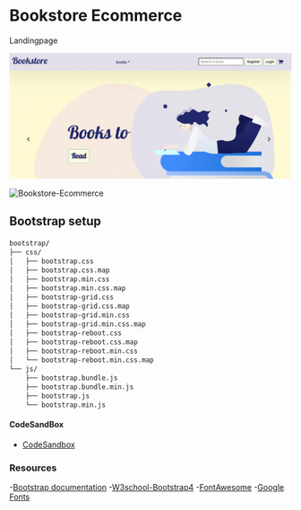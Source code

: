 # Bookstore Ecommerce
Landingpage

![Landingpage](https://github.com/dianavile/bookstore-bootstrap/blob/main/assets/img/Landingpage.jpg)

![Bookstore-Ecommerce](https://github.com/dianavile/bookstore-bootstrap/blob/main/assets/img/Bookstore-Ecommerce.png)

## Bootstrap setup 
```
bootstrap/
├── css/
│   ├── bootstrap.css
│   ├── bootstrap.css.map
│   ├── bootstrap.min.css
│   ├── bootstrap.min.css.map
│   ├── bootstrap-grid.css
│   ├── bootstrap-grid.css.map
│   ├── bootstrap-grid.min.css
│   ├── bootstrap-grid.min.css.map
│   ├── bootstrap-reboot.css
│   ├── bootstrap-reboot.css.map
│   ├── bootstrap-reboot.min.css
│   └── bootstrap-reboot.min.css.map
└── js/
    ├── bootstrap.bundle.js
    ├── bootstrap.bundle.min.js
    ├── bootstrap.js
    └── bootstrap.min.js
```
#### CodeSandBox
- [CodeSandbox](https://codesandbox.io/s/green-tdd-0dzxo)

### Resources
-[Bootstrap documentation](https://getbootstrap.com/docs/4.0/getting-started/introduction/)
-[W3school-Bootstrap4](https://www.w3schools.com/bootstrap4/bootstrap_jumbotron.asp)
-[FontAwesome](https://fontawesome.com/v4.7.0/)
-[Google Fonts](https://fonts.google.com/)
